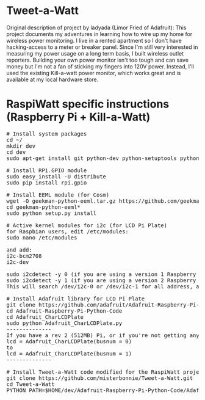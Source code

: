 Tweet-a-Watt
============
Original description of project by ladyada (Limor Fried of Adafruit): This project documents my adventures in learning how to wire up my home for wireless power monitoring. I live in a rented apartment so I don't have hacking-access to a meter or breaker panel. Since I'm still very interested in measuring my power usage on a long term basis, I built wireless outlet reporters. Building your own power monitor isn't too tough and can save money but I'm not a fan of sticking my fingers into 120V power. Instead, I'll used the existing Kill-a-watt power monitor, which works great and is available at my local hardware store.

RaspiWatt specific instructions (Raspberry Pi + Kill-a-Watt)
============================================================
<pre>
# Install system packages
cd ~/
mkdir dev
cd dev
sudo apt-get install git python-dev python-setuptools python-smbus i2c-tools python-pip

# Install RPi.GPIO module
sudo easy_install -U distribute
sudo pip install rpi.gpio

# Install EEML module (for Cosm)
wget -O geekman-python-eeml.tar.gz https://github.com/geekman/python-eeml/tarball/master
cd geekman-python-eeml*
sudo python setup.py install

# Active kernel modules for i2c (for LCD Pi Plate)
for Raspbian users, edit /etc/modules:
sudo nano /etc/modules

and add:
i2c-bcm2708 
i2c-dev

sudo i2cdetect -y 0 (if you are using a version 1 Raspberry Pi)
sudo i2cdetect -y 1 (if you are using a version 2 Raspberry Pi)      
This will search /dev/i2c-0 or /dev/i2c-1 for all address, and if an Adafruit LCD Plate is connected, it should show up at 0x20

# Install Adafruit library for LCD Pi Plate
git clone https://github.com/adafruit/Adafruit-Raspberry-Pi-Python-Code.git
cd Adafruit-Raspberry-Pi-Python-Code
cd Adafruit_CharLCDPlate
sudo python Adafruit_CharLCDPlate.py
--------------
If you have a rev 2 (512MB) Pi, or if you're not getting anything displaying, it might be due to th I2C bus number change in the Pi hardware. Edit Adafruit_CharLCD.py using a command like "nano Adafruit_CharLCD.py" and change the line
lcd = Adafruit_CharLCDPlate(busnum = 0)
to
lcd = Adafruit_CharLCDPlate(busnum = 1)
--------------

# Install Tweet-a-Watt code modified for the RaspiWatt project
git clone https://github.com/misterbonnie/Tweet-a-Watt.git
cd Tweet-a-Watt
PYTHON_PATH=$HOME/dev/Adafruit-Raspberry-Pi-Python-Code/Adafruit_CharLCDPlate sudo python wattcher_cosm.py
</pre>
